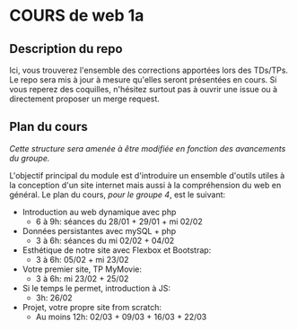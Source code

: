 # COURS de web 1a

## Description du repo
Ici, vous trouverez l'ensemble des corrections apportées lors des TDs/TPs. Le repo sera mis à jour à mesure qu'elles seront présentées en cours. Si vous reperez des coquilles, n'hésitez surtout pas à ouvrir une issue ou à directement proposer un merge request.

## Plan du cours
*Cette structure sera amenée à être modifiée en fonction des avancements du groupe.*

L'objectif principal du module est d'introduire un ensemble d'outils utiles à la conception d'un site internet mais aussi à la compréhension du web en général. Le plan du cours, *pour le groupe 4*, est le suivant:

- Introduction au web dynamique avec php
  - 6 à 9h: séances du 28/01 + 29/01 + mi 02/02
- Données persistantes avec mySQL + php
  - 3 à 6h: séances du mi 02/02 + 04/02
- Esthétique de notre site avec Flexbox et Bootstrap:
  - 3 à 6h: 05/02 + mi 23/02
- Votre premier site, TP MyMovie:
  - 3 à 6h: mi 23/02 + 25/02
- Si le temps le permet, introduction à JS:
  - 3h: 26/02
- Projet, votre propre site from scratch:
  - Au moins 12h: 02/03 + 09/03 + 16/03 + 22/03
